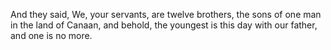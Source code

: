 And they said, We, your servants, are twelve brothers, the sons of one man in the land of Canaan, and behold, the youngest is this day with our father, and one is no more.
